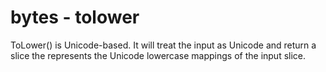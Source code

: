 # bytes - tolower

ToLower() is Unicode-based. It will treat the input as Unicode and return a slice the represents the Unicode lowercase mappings of the input slice.
